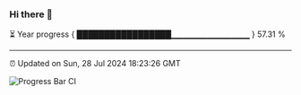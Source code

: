 ### Hi there 👋

⏳ Year progress { █████████████████▁▁▁▁▁▁▁▁▁▁▁▁▁ } 57.31 %

---

⏰ Updated on Sun, 28 Jul 2024 18:23:26 GMT

![Progress Bar CI](https://github.com/liununu/liununu/workflows/Progress%20Bar%20CI/badge.svg)
